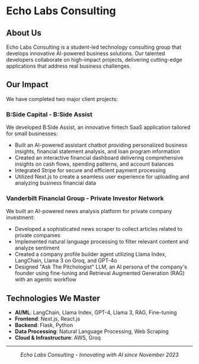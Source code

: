 # Echo Labs Consulting


## About Us

Echo Labs Consulting is a student-led technology consulting group that develops innovative AI-powered business solutions. Our talented developers collaborate on high-impact projects, delivering cutting-edge applications that address real business challenges.

## Our Impact

We have completed two major client projects:

### B:Side Capital - B:Side Assist

We developed B:Side Assist, an innovative fintech SaaS application tailored for small businesses:

- Built an AI-powered assistant chatbot providing personalized business insights, financial statement analysis, and loan program information
- Created an interactive financial dashboard delivering comprehensive insights on cash flows, spending patterns, and account balances
- Integrated Stripe for secure and efficient payment processing
- Utilized Next.js to create a seamless user experience for uploading and analyzing business financial data

### Vanderbilt Financial Group - Private Investor Network

We built an AI-powered news analysis platform for private company investment:

- Developed a sophisticated news scraper to collect articles related to private companies
- Implemented natural language processing to filter relevant content and analyze sentiment
- Created a company profile builder agent utilizing Llama Index, LangChain, Llama 3 on Groq, and GPT-4o
- Designed "Ask The Pitchologist" LLM, an AI persona of the company's founder using fine-tuning and Retrieval Augmented Generation (RAG) with an agentic workflow

## Technologies We Master

- **AI/ML**: LangChain, Llama Index, GPT-4, Llama 3, RAG, Fine-tuning
- **Frontend**: Next.js, React.js
- **Backend**: Flask, Python
- **Data Processing**: Natural Language Processing, Web Scraping
- **Cloud & Infrastructure**: AWS, Groq

---

<p align="center">
  <i>Echo Labs Consulting - Innovating with AI since November 2023</i>
</p>
